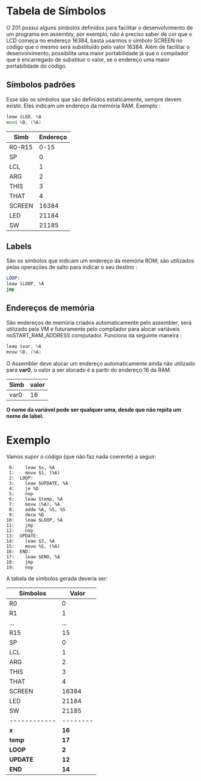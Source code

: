 # Tabela de Símbolos 

O Z01 possui alguns símbolos definidos para facilitar o desenvolvimento de um programa em assembly, por exemplo, não é preciso saber de cor que o LCD começa no endereço 16384, basta usarmos o símbolo SCREEN no código que o mesmo será substituído pelo valor 16384. Além de facilitar o desenvolvimento, possibilita uma maior portabilidade já que o compilador que é encarregado de substituir o valor, se o endereço  uma maior portabilidade do código. 

## Símbolos padrões

Esse são os símbolos que são definidos estaticamente, sempre devem existir. Eles indicam um endereço da memória RAM. Exemplo :

``` asm
leaw $LED, %A
movd %D, (%A)
```


| Simb   | Endereço |
|--------|----------|
| R0-R15 |     0-15 |
| SP     |        0 |
| LCL    |        1 |
| ARG    |        2 |
| THIS   |        3 |
| THAT   |        4 |
| SCREEN |    16384 |
| LED    |    21184 |
| SW     |    21185 |

## Labels

São os símbolos que indicam um endereço da memória ROM, são utilizados pelas operações de salto para indicar o seu destino :

``` asm
LOOP:
leaw $LOOP, %A
jmp
```
## Endereços de memória

São endereços de memória criados automaticamente pelo assembler, será utilizado pela VM e futuramente pelo compilador para alocar variáveis noSTART_RAM_ADDRESS computador. Funciona da seguinte maneira :

``` asm
leaw $var, %A    
movw %D, (%A)
```

O Assembler deve alocar um endereço automaticamente ainda não utilizado para **var0**, o valor a ser alocado é a partir do endereço 16 da RAM.

| Simb | valor |
|------|-------|
| var0 |    16 |

**O nome da variável pode ser qualquer uma, desde que não repita um nome de label.**

# Exemplo

Vamos supor o código (que não faz nada coerente) a seguir:

```
 0:    leaw $x, %A
 1:    movw $1, (%A)
 2:  LOOP:
 3:    leaw $UPDATE, %A
 4:    je %D
 5:    nop
 6:    leaw $temp, %A
 7:    movw (%A), %A
 8:    addw %A, %S, %S
 9:    decw %D
10:    leaw $LOOP, %A
11:    jmp
12:    nop
13:  UPDATE:
14:    leaw $3, %A
15:    movw %S, (%A)
16:  END:
17:    leaw $END, %A
18:    jmp
19:    nop
```

A tabela de símbolos gerada deveria ser:

| Símbolos   |  Valor |
|------------|--------|
| R0         |      0 |
| R1         |      1 |
| ...        |    ... |
| R15        |     15 |
| SP         |      0 |
| LCL        |      1 |
| ARG        |      2 |
| THIS       |      3 |
| THAT       |      4 |
| SCREEN     |  16384 |
| LED        |  21184 |
| SW         |  21185 |
|------------|--------|
| **x**      | **16** |
| **temp**   | **17** |
| **LOOP**   |  **2** |
| **UPDATE** | **12** |
| **END**    | **14** |
